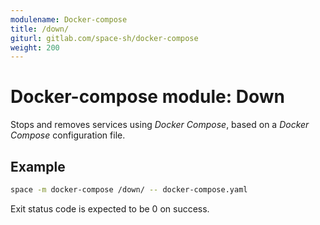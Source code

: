 ```yaml
---
modulename: Docker-compose
title: /down/
giturl: gitlab.com/space-sh/docker-compose
weight: 200
---
```

# Docker-compose module: Down

Stops and removes services using _Docker Compose_, based on a _Docker Compose_ configuration file.


## Example

```sh
space -m docker-compose /down/ -- docker-compose.yaml
```

Exit status code is expected to be 0 on success.
